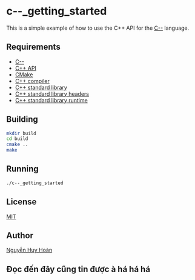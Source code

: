 # c--_getting_started

This is a simple example of how to use the C++ API for the [C--]() language.

## Requirements
* [C--]()
* [C++ API]()
* [CMake]()
* [C++ compiler]()
* [C++ standard library]()
* [C++ standard library headers]()
* [C++ standard library runtime]()

## Building
```bash
mkdir build
cd build
cmake ..
make
```

## Running
```bash
./c--_getting_started
```

## License
[MIT](LICENSE)

## Author
[Nguyễn Huy Hoàn](huyhoanfithcmus.github.io)

## Đọc đến đây cũng tin được à há há há
